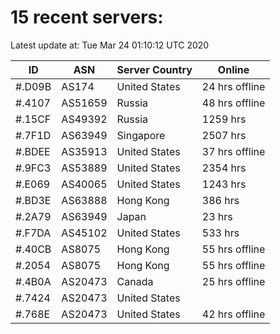 # 15 recent servers:

Latest update at: Tue Mar 24 01:10:12 UTC 2020

| ID | ASN | Server Country | Online |
| -- | --- | -------------- | ------ |
| #.D09B | AS174 | United States | 24 hrs offline |
| #.4107 | AS51659 | Russia | 48 hrs offline |
| #.15CF | AS49392 | Russia | 1259 hrs |
| #.7F1D | AS63949 | Singapore | 2507 hrs |
| #.BDEE | AS35913 | United States | 37 hrs offline |
| #.9FC3 | AS53889 | United States | 2354 hrs |
| #.E069 | AS40065 | United States | 1243 hrs |
| #.BD3E | AS63888 | Hong Kong | 386 hrs |
| #.2A79 | AS63949 | Japan | 23 hrs |
| #.F7DA | AS45102 | United States | 533 hrs |
| #.40CB | AS8075 | Hong Kong | 55 hrs offline |
| #.2054 | AS8075 | Hong Kong | 55 hrs offline |
| #.4B0A | AS20473 | Canada | 25 hrs offline |
| #.7424 | AS20473 | United States | |
| #.768E | AS20473 | United States | 42 hrs offline |

